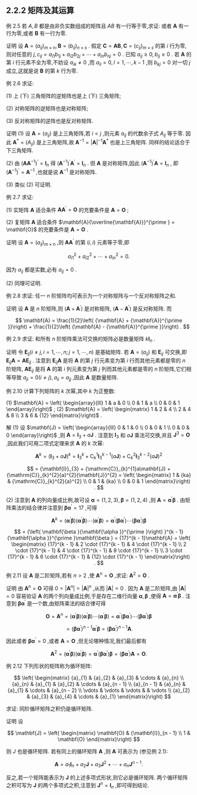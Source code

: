 ## 2.2.2 矩阵及其运算

例 2.5 若 $A, B$ 都是由非负实数组成的矩阵且 ${AB}$ 有一行等于零,求证: 或者 $\mathbf{A}$ 有一行为零,或者 $\mathbf{B}$ 有一行为零.

证明 设 $\mathbf{A} = {\left( {a}_{ij}\right) }_{m \times n},\mathbf{B} = {\left( {b}_{ij}\right) }_{n \times s}$ . 假定 $\mathbf{C} = \mathbf{A}\mathbf{B},\mathbf{C} = {\left( {c}_{ij}\right) }_{m \times s}$ 的第 $i$ 行为零,则对任意的 $j,{c}_{ij} = {a}_{i1}{b}_{1j} + {a}_{i2}{b}_{2j} + \cdots + {a}_{in}{b}_{nj} = 0$ . 已知 ${a}_{ij} \geq 0,{b}_{ij} \geq 0$ . 若 $\mathbf{A}$ 的第 $i$ 行元素不全为零,不妨设 ${a}_{ik} \neq 0$ ,而 ${a}_{il} = 0, l = 1,\cdots, k - 1$ ,则 ${b}_{kj} = 0$ 对一切 $j$ 成立,这就是说 $\mathbf{B}$ 的第 $k$ 行为零.

例 2.6 求证:

(1) 上 (下) 三角矩阵的逆矩阵也是上 (下) 三角矩阵;

(2) 对称矩阵的逆矩阵也是对称矩阵;

(3) 反对称矩阵的逆阵也是反对称矩阵.

证明 (1) 设 $\mathbf{A} = \left( {a}_{ij}\right)$ 是上三角矩阵,若 $i < j$ ,则元素 ${a}_{ij}$ 的代数余子式 ${A}_{ij}$ 等于零. 因此 ${\mathbf{A}}^{ * } = \left( {A}_{ji}\right)$ 是上三角矩阵,故 ${\mathbf{A}}^{-1} = {\left| \mathbf{A}\right| }^{-1}{\mathbf{A}}^{ * }$ 也是上三角矩阵. 同样的结论适合于下三角矩阵.

(2) 由 ${\left( \mathbf{A}{\mathbf{A}}^{-1}\right) }^{\prime } = {\mathbf{I}}_{n}$ 得 ${\left( {\mathbf{A}}^{-1}\right) }^{\prime }{\mathbf{A}}^{\prime } = {\mathbf{I}}_{n}$ . 但 $\mathbf{A}$ 是对称矩阵,因此 ${\left( {\mathbf{A}}^{-1}\right) }^{\prime }\mathbf{A} = {\mathbf{I}}_{n}$ , 即 ${\left( {\mathbf{A}}^{-1}\right) }^{\prime } = {\mathbf{A}}^{-1}$ ,也就是说 ${\mathbf{A}}^{-1}$ 是对称矩阵.

(3) 类似 (2) 可证明.

例 2.7 求证:

(1) 实矩阵 $\mathbf{A}$ 适合条件 $\mathbf{A}{\mathbf{A}}^{\prime } = \mathbf{O}$ 的充要条件是 $\mathbf{A} = \mathbf{O}$ ;

(2) 复矩阵 $\mathbf{A}$ 适合条件 $\mathbf{A}{\overline{\mathbf{A}}}^{\prime } = \mathbf{O}$ 的充要条件是 $\mathbf{A} = \mathbf{O}$ .

证明 设 $\mathbf{A} = {\left( {a}_{ij}\right) }_{m \times n}$ ,则 $\mathbf{A}{\mathbf{A}}^{\prime }$ 的第 $\left( {i, i}\right)$ 元素等于零,即

$$
{a}_{i1}^{2} + {a}_{i2}^{2} + \cdots + {a}_{in}^{2} = 0.
$$

因为 ${a}_{ij}$ 都是实数,必有 ${a}_{ij} = 0$ .

(2) 同理可证明.

例 2.8 求证: 任一 $n$ 阶矩阵均可表示为一个对称矩阵与一个反对称矩阵之和.

证明 设 $\mathbf{A}$ 是 $n$ 阶矩阵,则 $\left( {\mathbf{A} + {\mathbf{A}}^{\prime }}\right)$ 是对称矩阵, $\left( {\mathbf{A} - {\mathbf{A}}^{\prime }}\right)$ 是反对称矩阵. 而

$$
\mathbf{A} = \frac{1}{2}\left( {\mathbf{A} + {\mathbf{A}}^{\prime }}\right) + \frac{1}{2}\left( {\mathbf{A} - {\mathbf{A}}^{\prime }}\right) .
$$

例 2.9 求证: 和所有 $n$ 阶矩阵乘法可交换的矩阵必是数量矩阵 $k{\mathbf{I}}_{n}$ .

证明 令 ${\mathbf{E}}_{ij}\left( {i \neq j, i = 1,\cdots, n;j = 1,\cdots, n}\right)$ 是基础矩阵. 若 $\mathbf{A} = \left( {a}_{ij}\right)$ 和 ${\mathbf{E}}_{ij}$ 可交换,即 ${\mathbf{E}}_{ij}\mathbf{A} = \mathbf{A}{\mathbf{E}}_{ij}$ . 注意到 ${\mathbf{E}}_{ij}\mathbf{A}$ 是将 $\mathbf{A}$ 的第 $j$ 行元素变为第 $i$ 行而其他元素都是零的 $n$ 阶矩阵, $\mathbf{A}{\mathbf{E}}_{ij}$ 是将 $\mathbf{A}$ 的第 $i$ 列元素变为第 $j$ 列而其他元素都是零的 $n$ 阶矩阵,它们相等导致 ${a}_{ji} = 0\left( {i \neq j}\right) ,{a}_{ii} = {a}_{jj}$ ,因此 $\mathbf{A}$ 是数量矩阵.

例 2.10 计算下列矩阵的 $k$ 次幂,其中 $k$ 为正整数:

(1) $\mathbf{A} = \left( \begin{array}{lll} 1 & a & 0 \\ 0 & 1 & a \\ 0 & 0 & 1 \end{array}\right)$ ; (2) $\mathbf{A} = \left( \begin{matrix} 1 & 2 & 4 \\ 2 & 4 & 8 \\ 3 & 6 & {12} \end{matrix}\right)$ .

解 (1) 设 $\mathbf{J} = \left( \begin{array}{lll} 0 & 1 & 0 \\ 0 & 0 & 1 \\ 0 & 0 & 0 \end{array}\right)$ ,则 $\mathbf{A} = {\mathbf{I}}_{3} + a\mathbf{J}$ . 注意到 ${\mathbf{I}}_{3}$ 和 $a\mathbf{J}$ 乘法可交换,并且 ${\mathbf{J}}^{3} = \mathbf{O}$ ,因此我们可用二项式定理来求 $\mathbf{A}$ 的 $k$ 次幂:

$$
{\mathbf{A}}^{k} = {\left( {\mathbf{I}}_{3} + a\mathbf{J}\right) }^{k} = {\mathbf{I}}_{3}^{k} + {\mathrm{C}}_{k}^{1}{\mathbf{I}}_{3}^{k - 1}\left( {a\mathbf{J}}\right) + {\mathrm{C}}_{k}^{2}{\mathbf{I}}_{3}^{k - 2}{\left( a\mathbf{J}\right) }^{2}
$$

$$
= {\mathbf{I}}_{3} + {\mathrm{C}}_{k}^{1}a\mathbf{J} + {\mathrm{C}}_{k}^{2}{a}^{2}{\mathbf{J}}^{2} = \left( \begin{matrix} 1 & {ka} & {\mathrm{C}}_{k}^{2}{a}^{2} \\ 0 & 1 & {ka} \\ 0 & 0 & 1 \end{matrix}\right) .
$$

(2) 注意到 $\mathbf{A}$ 的列向量成比例,故可设 $\mathbf{\alpha } = \left( {1,2,3}\right) ,\mathbf{\beta } = \left( {1,2,4}\right)$ ,则 $\mathbf{A} = {\mathbf{\alpha }}^{\prime }\mathbf{\beta }$ . 由矩阵乘法的结合律并注意到 $\mathbf{\beta }{\mathbf{\alpha }}^{\prime } = {17}$ ,可得

$$
{\mathbf{A}}^{k} = \left( {{\mathbf{\alpha }}^{\prime }\mathbf{\beta }}\right) \left( {{\mathbf{\alpha }}^{\prime }\mathbf{\beta }}\right) \cdots \left( {{\mathbf{\alpha }}^{\prime }\mathbf{\beta }}\right) = {\mathbf{\alpha }}^{\prime }\left( {\mathbf{\beta }{\mathbf{\alpha }}^{\prime }}\right) \cdots \left( {\mathbf{\beta }{\mathbf{\alpha }}^{\prime }}\right) \mathbf{\beta }
$$

$$
= {\left( \mathbf{\beta }{\mathbf{\alpha }}^{\prime }\right) }^{k - 1}{\mathbf{\alpha }}^{\prime }\mathbf{\beta } = {17}^{k - 1}\mathbf{A} = \left( \begin{matrix} {17}^{k - 1} & 2 \cdot {17}^{k - 1} & 4 \cdot {17}^{k - 1} \\ 2 \cdot {17}^{k - 1} & 4 \cdot {17}^{k - 1} & 8 \cdot {17}^{k - 1} \\ 3 \cdot {17}^{k - 1} & 6 \cdot {17}^{k - 1} & {12} \cdot {17}^{k - 1} \end{matrix}\right) .
$$

例 2.11 设 $\mathbf{A}$ 是二阶矩阵,若有 $n > 2$ ,使 ${\mathbf{A}}^{n} = \mathbf{O}$ ,求证: ${\mathbf{A}}^{2} = \mathbf{O}$ .

证明 由 ${\mathbf{A}}^{n} = \mathbf{O}$ 可得 $0 = \left| {\mathbf{A}}^{n}\right| = {\left| \mathbf{A}\right| }^{n}$ ,从而 $\left| \mathbf{A}\right| = 0$ . 因为 $\mathbf{A}$ 是二阶矩阵,由 $\left| \mathbf{A}\right| = 0$ 容易验证 $\mathbf{A}$ 的两个列向量成比例,于是存在二维行向量 $\mathbf{\alpha },\mathbf{\beta }$ ,使得 $\mathbf{A} = {\mathbf{\alpha }}^{\prime }\mathbf{\beta }$ . 注意到 $\mathbf{\beta }{\mathbf{\alpha }}^{\prime }$ 是一个数,由矩阵乘法的结合律可得

$$
\mathbf{O} = {\mathbf{A}}^{n} = \left( {{\mathbf{\alpha }}^{\prime }\mathbf{\beta }}\right) \left( {{\mathbf{\alpha }}^{\prime }\mathbf{\beta }}\right) \cdots \left( {{\mathbf{\alpha }}^{\prime }\mathbf{\beta }}\right) = {\mathbf{\alpha }}^{\prime }\left( {\mathbf{\beta }{\mathbf{\alpha }}^{\prime }}\right) \cdots \left( {\mathbf{\beta }{\mathbf{\alpha }}^{\prime }}\right) \mathbf{\beta }
$$

$$
= {\left( \mathbf{\beta }{\mathbf{\alpha }}^{\prime }\right) }^{n - 1}{\mathbf{\alpha }}^{\prime }\mathbf{\beta } = {\left( \mathbf{\beta }{\mathbf{\alpha }}^{\prime }\right) }^{n - 1}\mathbf{A}.
$$

因此或者 $\mathbf{\beta }{\mathbf{\alpha }}^{\prime } = 0$ ,或者 $\mathbf{A} = \mathbf{O}$ ,但无论哪种情况,我们最后都有

$$
{\mathbf{A}}^{2} = \left( {{\mathbf{\alpha }}^{\prime }\mathbf{\beta }}\right) \left( {{\mathbf{\alpha }}^{\prime }\mathbf{\beta }}\right) = {\mathbf{\alpha }}^{\prime }\left( {\mathbf{\beta }{\mathbf{\alpha }}^{\prime }}\right) \mathbf{\beta } = \left( {\mathbf{\beta }{\mathbf{\alpha }}^{\prime }}\right) \mathbf{A} = \mathbf{O}.
$$

例 2.12 下列形状的矩阵称为循环矩阵:

$$
\left( \begin{matrix} {a}_{1} & {a}_{2} & {a}_{3} & \cdots & {a}_{n} \\ {a}_{n} & {a}_{1} & {a}_{2} & \cdots & {a}_{n - 1} \\ {a}_{n - 1} & {a}_{n} & {a}_{1} & \cdots & {a}_{n - 2} \\ \vdots & \vdots & \vdots & & \vdots \\ {a}_{2} & {a}_{3} & {a}_{4} & \cdots & {a}_{1} \end{matrix}\right)
$$

求证: 同阶循环矩阵之积仍是循环矩阵.

证明 设

$$
\mathbf{J} = \left( \begin{matrix} \mathbf{O} & {\mathbf{I}}_{n - 1} \\ 1 & \mathbf{O} \end{matrix}\right)
$$

则 $J$ 也是循环矩阵. 若有同上的循环矩阵 $\mathbf{A}$ ,则 $\mathbf{A}$ 可表示为 (参见例 2.1):

$$
\mathbf{A} = {a}_{1}{\mathbf{I}}_{n} + {a}_{2}\mathbf{J} + {a}_{3}{\mathbf{J}}^{2} + \cdots + {a}_{n}{\mathbf{J}}^{n - 1}.
$$

反之,若一个矩阵能表示为 $\mathbf{J}$ 的上述多项式形状,则它必是循环矩阵. 两个循环矩阵之积可写为 $\mathbf{J}$ 的两个多项式之积,注意到 ${\mathbf{J}}^{n} = {\mathbf{I}}_{n}$ ,即可得到结论.